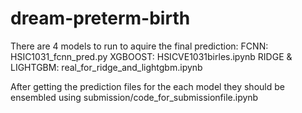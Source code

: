 # dream-preterm-birth
There are 4 models to run to aquire the final prediction:
FCNN:  	HSIC1031_fcnn_pred.py
XGBOOST: HSICVE1031birles.ipynb
RIDGE & LIGHTGBM:  	real_for_ridge_and_lightgbm.ipynb

After getting the prediction files for the each model they should be ensembled using submission/code_for_submissionfile.ipynb
